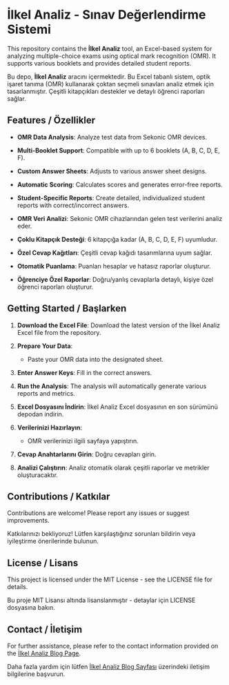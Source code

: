 # İlkel Analiz - Sınav Değerlendirme Sistemi

This repository contains the **İlkel Analiz** tool, an Excel-based system for analyzing multiple-choice exams using optical mark recognition (OMR). It supports various booklets and provides detailed student reports.

Bu depo, **İlkel Analiz** aracını içermektedir. Bu Excel tabanlı sistem, optik işaret tanıma (OMR) kullanarak çoktan seçmeli sınavları analiz etmek için tasarlanmıştır. Çeşitli kitapçıkları destekler ve detaylı öğrenci raporları sağlar.

## Features / Özellikler

- **OMR Data Analysis**: Analyze test data from Sekonic OMR devices.
- **Multi-Booklet Support**: Compatible with up to 6 booklets (A, B, C, D, E, F).
- **Custom Answer Sheets**: Adjusts to various answer sheet designs.
- **Automatic Scoring**: Calculates scores and generates error-free reports.
- **Student-Specific Reports**: Create detailed, individualized student reports with correct/incorrect answers.

- **OMR Veri Analizi**: Sekonic OMR cihazlarından gelen test verilerini analiz eder.
- **Çoklu Kitapçık Desteği**: 6 kitapçığa kadar (A, B, C, D, E, F) uyumludur.
- **Özel Cevap Kağıtları**: Çeşitli cevap kağıdı tasarımlarına uyum sağlar.
- **Otomatik Puanlama**: Puanları hesaplar ve hatasız raporlar oluşturur.
- **Öğrenciye Özel Raporlar**: Doğru/yanlış cevaplarla detaylı, kişiye özel öğrenci raporları oluşturur.

## Getting Started / Başlarken

1. **Download the Excel File**: Download the latest version of the İlkel Analiz Excel file from the repository.
2. **Prepare Your Data**:
   - Paste your OMR data into the designated sheet.
3. **Enter Answer Keys**: Fill in the correct answers.
4. **Run the Analysis**: The analysis will automatically generate various reports and metrics.

1. **Excel Dosyasını İndirin**: İlkel Analiz Excel dosyasının en son sürümünü depodan indirin.
2. **Verilerinizi Hazırlayın**:
   - OMR verilerinizi ilgili sayfaya yapıştırın.
3. **Cevap Anahtarlarını Girin**: Doğru cevapları girin.
4. **Analizi Çalıştırın**: Analiz otomatik olarak çeşitli raporlar ve metrikler oluşturacaktır.

## Contributions / Katkılar

Contributions are welcome! Please report any issues or suggest improvements.

Katkılarınızı bekliyoruz! Lütfen karşılaştığınız sorunları bildirin veya iyileştirme önerilerinde bulunun.

## License / Lisans

This project is licensed under the MIT License - see the LICENSE file for details.

Bu proje MIT Lisansı altında lisanslanmıştır - detaylar için LICENSE dosyasına bakın.

## Contact / İletişim

For further assistance, please refer to the contact information provided on the [İlkel Analiz Blog Page](https://ilkelanaliz.blogspot.com/).

Daha fazla yardım için lütfen [İlkel Analiz Blog Sayfası](https://ilkelanaliz.blogspot.com/) üzerindeki iletişim bilgilerine başvurun.

